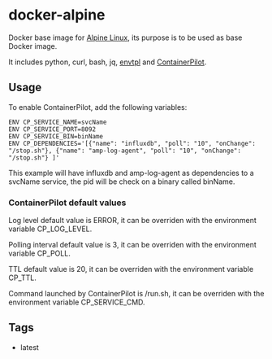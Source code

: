 # docker-alpine

Docker base image for [Alpine Linux](http://www.alpinelinux.org/), its purpose is to be used as base Docker image.

It includes python, curl, bash, jq, [envtpl](https://github.com/andreasjansson/envtpl) and [ContainerPilot](https://github.com/joyent/containerpilot).

## Usage

To enable ContainerPilot, add the following variables:

    ENV CP_SERVICE_NAME=svcName
    ENV CP_SERVICE_PORT=8092
    ENV CP_SERVICE_BIN=binName
    ENV CP_DEPENDENCIES='[{"name": "influxdb", "poll": "10", "onChange": "/stop.sh"}, {"name": "amp-log-agent", "poll": "10", "onChange": "/stop.sh"} ]'

This example will have influxdb and amp-log-agent as dependencies to a svcName service, the pid will be check on a binary called binName.

### ContainerPilot default values

Log level default value is ERROR, it can be overriden with the environment variable CP_LOG_LEVEL.

Polling interval default value is 3, it can be overriden with the environment variable CP_POLL.

TTL default value is 20, it can be overriden with the environment variable CP_TTL.

Command launched by ContainerPilot is /run.sh, it can be overriden with the environment variable CP_SERVICE_CMD.

## Tags

- latest
